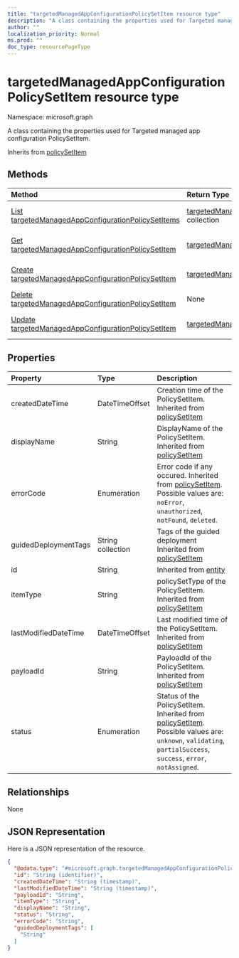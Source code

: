 ```yaml
---
title: "targetedManagedAppConfigurationPolicySetItem resource type"
description: "A class containing the properties used for Targeted managed app configuration PolicySetItem."
author: ""
localization_priority: Normal
ms.prod: ""
doc_type: resourcePageType
---
```


# targetedManagedAppConfigurationPolicySetItem resource type


Namespace: microsoft.graph

A class containing the properties used for Targeted managed app configuration PolicySetItem.


Inherits from [policySetItem](../resources/policysetitem.md)

## Methods
|Method|Return Type|Description|
|:---|:---|:---|
|[List targetedManagedAppConfigurationPolicySetItems](../api/targetedmanagedappconfigurationpolicysetitem-list.md)|[targetedManagedAppConfigurationPolicySetItem](../resources/targetedmanagedappconfigurationpolicysetitem.md) collection|List properties and relationships of the [targetedManagedAppConfigurationPolicySetItem](../resources/targetedmanagedappconfigurationpolicysetitem.md) objects.|
|[Get targetedManagedAppConfigurationPolicySetItem](../api/targetedmanagedappconfigurationpolicysetitem-get.md)|[targetedManagedAppConfigurationPolicySetItem](../resources/targetedmanagedappconfigurationpolicysetitem.md)|Read properties and relationships of the [targetedManagedAppConfigurationPolicySetItem](../resources/targetedmanagedappconfigurationpolicysetitem.md) object.|
|[Create targetedManagedAppConfigurationPolicySetItem](../api/targetedmanagedappconfigurationpolicysetitem-create.md)|[targetedManagedAppConfigurationPolicySetItem](../resources/targetedmanagedappconfigurationpolicysetitem.md)|Create a new [targetedManagedAppConfigurationPolicySetItem](../resources/targetedmanagedappconfigurationpolicysetitem.md) object.|
|[Delete targetedManagedAppConfigurationPolicySetItem](../api/targetedmanagedappconfigurationpolicysetitem-delete.md)|None|Deletes a [targetedManagedAppConfigurationPolicySetItem](../resources/targetedmanagedappconfigurationpolicysetitem.md).|
|[Update targetedManagedAppConfigurationPolicySetItem](../api/targetedmanagedappconfigurationpolicysetitem-update.md)|[targetedManagedAppConfigurationPolicySetItem](../resources/targetedmanagedappconfigurationpolicysetitem.md)|Update the properties of a [targetedManagedAppConfigurationPolicySetItem](../resources/targetedmanagedappconfigurationpolicysetitem.md) object.|

## Properties
|Property|Type|Description|
|:---|:---|:---|
|createdDateTime|DateTimeOffset|Creation time of the PolicySetItem. Inherited from [policySetItem](../resources/policysetitem.md)|
|displayName|String|DisplayName of the PolicySetItem. Inherited from [policySetItem](../resources/policysetitem.md)|
|errorCode|Enumeration|Error code if any occured. Inherited from [policySetItem](../resources/policysetitem.md). Possible values are: `noError`, `unauthorized`, `notFound`, `deleted`.|
|guidedDeploymentTags|String collection|Tags of the guided deployment Inherited from [policySetItem](../resources/policysetitem.md)|
|id|String| Inherited from [entity](../resources/entity.md)|
|itemType|String|policySetType of the PolicySetItem. Inherited from [policySetItem](../resources/policysetitem.md)|
|lastModifiedDateTime|DateTimeOffset|Last modified time of the PolicySetItem. Inherited from [policySetItem](../resources/policysetitem.md)|
|payloadId|String|PayloadId of the PolicySetItem. Inherited from [policySetItem](../resources/policysetitem.md)|
|status|Enumeration|Status of the PolicySetItem. Inherited from [policySetItem](../resources/policysetitem.md). Possible values are: `unknown`, `validating`, `partialSuccess`, `success`, `error`, `notAssigned`.|

## Relationships
None

## JSON Representation
Here is a JSON representation of the resource.
<!-- {
  "blockType": "resource",
  "keyProperty": "id",
  "@odata.type": "microsoft.graph.targetedManagedAppConfigurationPolicySetItem",
  "baseType": "microsoft.graph.policySetItem",
  "openType": false
}
-->
``` json
{
  "@odata.type": "#microsoft.graph.targetedManagedAppConfigurationPolicySetItem",
  "id": "String (identifier)",
  "createdDateTime": "String (timestamp)",
  "lastModifiedDateTime": "String (timestamp)",
  "payloadId": "String",
  "itemType": "String",
  "displayName": "String",
  "status": "String",
  "errorCode": "String",
  "guidedDeploymentTags": [
    "String"
  ]
}
```

